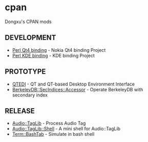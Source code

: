 cpan
====

Dongxu's CPAN mods

## DEVELOPMENT

* [Perl Qt4 binding](http://wiki.github.com/dxma/cpan/perl-qt4-binding) - Nokia Qt4 binding Project
* [Perl KDE binding](http://wiki.github.com/dxma/cpan/perl-kde-bindings) - KDE binding Project

## PROTOTYPE

* [QTEDI](http://wiki.github.com/dxma/cpan/qt-and-qt-based-desktop-environment-interface) - QT and QT-based Desktop Environment Interface
* [BerkeleyDB::SecIndices::Accessor](http://search.cpan.org/perldoc?BerkeleyDB::SecIndices::Accessor) - Operate BerkeleyDB with secondary index

## RELEASE

* [Audio::TagLib](http://search.cpan.org/perldoc?Audio::TagLib) - Process Audio Tag
* [Audio::TagLib::Shell](http://search.cpan.org/perldoc?Audio::TagLib::Shell) - A mini shell for Audio::TagLib
* [Term::BashTab](http://search.cpan.org/perldoc?Term::BashTab) - Simulate <TAB> in bash shell
